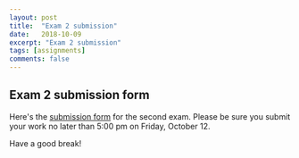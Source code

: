 ```yaml
---
layout: post
title:  "Exam 2 submission"
date:   2018-10-09
excerpt: "Exam 2 submission"
tags: [assignments]
comments: false
---
```


## Exam 2 submission form

Here's the [submission form](https://goo.gl/forms/hXPVgIdq2rfEdcOr2) for the second exam. Please be sure you submit your work no later than 5:00 pm on Friday, October 12.

Have a good break!

